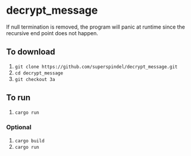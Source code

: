 # decrypt_message

If null termination is removed, the program will panic at runtime since the recursive end point does not happen.

## To download

1. `git clone https://github.com/superspindel/decrypt_message.git`
2. `cd decrypt_message`
3. `git checkout 3a`

## To run

1. `cargo run`

### Optional

1. `cargo build`
2. `cargo run`
